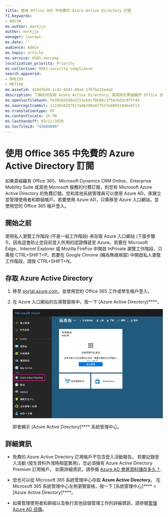 ```yaml
---
title: 使用 Office 365 中免費的 Azure Active Directory 訂閱
f1.keywords:
- NOCSH
ms.author: markjjo
author: markjjo
manager: laurawi
ms.date: ''
audience: Admin
ms.topic: article
ms.service: O365-seccomp
localization_priority: Priority
ms.collection: M365-security-compliance
search.appverid:
- MOE150
- MET150
ms.assetid: d104fb44-1c42-4541-89a6-1f67be22e4ad
description: 了解如何存取 Azure Active Directory，其隨附於貴組織的 Office 365 的付費訂閱。
ms.openlocfilehash: fe3829d349e5721ebdcf0688c1f5b2bd3c9f7f45
ms.sourcegitcommit: 21338a9287017a66298e0ff557e80051946ebf13
ms.translationtype: HT
ms.contentlocale: zh-TW
ms.lasthandoff: 03/11/2020
ms.locfileid: "42604090"
---
```

# <a name="use-your-free-azure-active-directory-subscription-in-office-365"></a>使用 Office 365 中免費的 Azure Active Directory 訂閱

如果貴組織有 Office 365、Microsoft Dynamics CRM Online、Enterprise Mobility Suite 或其他 Microsoft 服務的付費訂閱，則您有 Microsoft Azure Active Directory 的免費訂閱。您和其他系統管理員可以使用 Azure AD，來建立並管理使用者和群組帳戶。若要使用 Azure AD，只需移至 Azure 入口網站，並使用您的 Office 365 帳戶登入。

## <a name="before-you-begin"></a>開始之前

使用私人瀏覽工作階段 (不是一般工作階段) 來存取 Azure 入口網站 (下面步驟 1)，因為這會防止您目前登入所用的認證傳遞至 Azure。若要在 Microsoft Edge、Internet Explorer 或 Mozilla FireFox 中開啟 InPrivate 瀏覽工作階段，只需按 CTRL+SHIFT+P。若要在 Google Chrome (稱為無痕視窗) 中開啟私人瀏覽工作階段，請按 CTRL+SHIFT+N。

## <a name="access-azure-active-directory"></a>存取 Azure Active Directory

1. 移至 [portal.azure.com](https://portal.azure.com)，並使用您的 Office 365 工作或學生帳戶登入。

2. 在 Azure 入口網站的左導覽窗格中，按一下 [Azure Active Directory]****。

    ![按一下 Azure 入口網站左導覽窗格中的 Azure Active Directory。](../media/97d2d72f-ac20-46ab-898c-851f6009b453.png)

    即會顯示 [Azure Active Directory]**** 系統管理中心。

## <a name="more-information"></a>詳細資訊

- 免費的 Azure Active Directory 訂用帳戶不包含登入活動報告。 若要記錄登入活動 (發生資料外洩時相當實用)，您必須擁有 Azure Active Directory Premium 訂用帳戶。 如需詳細資訊，請參閱 [Azure AD 會將資料儲存多久？](https://docs.microsoft.com/azure/active-directory/reports-monitoring/reference-reports-data-retention#how-long-does-azure-ad-store-the-data).

- 您也可以從 Microsoft 365 系統管理中心存取 **Azure Active Directory**。 在 Microsoft 365 系統管理中心左側瀏覽窗格，按一下 [系統管理中心]**** \> [Azure Active Directory]****。

- 如需管理使用者和群組以及執行其他目錄管理工作的詳細資訊，請參閱[管理 Azure AD 目錄](https://docs.microsoft.com/azure/active-directory/active-directory-administer)。
